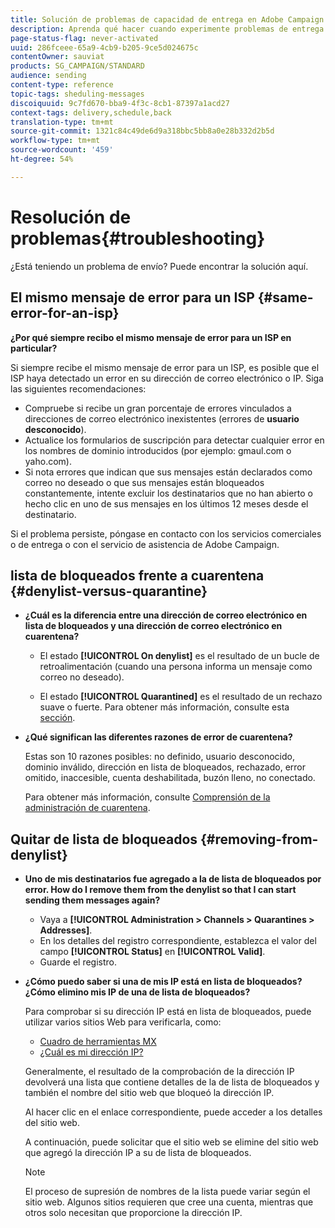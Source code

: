 ```yaml
---
title: Solución de problemas de capacidad de entrega en Adobe Campaign Standard
description: Aprenda qué hacer cuando experimente problemas de entrega con Adobe Campaign Standard.
page-status-flag: never-activated
uuid: 286fceee-65a9-4cb9-b205-9ce5d024675c
contentOwner: sauviat
products: SG_CAMPAIGN/STANDARD
audience: sending
content-type: reference
topic-tags: sheduling-messages
discoiquuid: 9c7fd670-bba9-4f3c-8cb1-87397a1acd27
context-tags: delivery,schedule,back
translation-type: tm+mt
source-git-commit: 1321c84c49de6d9a318bbc5bb8a0e28b332d2b5d
workflow-type: tm+mt
source-wordcount: '459'
ht-degree: 54%

---
```



# Resolución de problemas{#troubleshooting}

¿Está teniendo un problema de envío? Puede encontrar la solución aquí.

## El mismo mensaje de error para un ISP {#same-error-for-an-isp}

**¿Por qué siempre recibo el mismo mensaje de error para un ISP en particular?**

Si siempre recibe el mismo mensaje de error para un ISP, es posible que el ISP haya detectado un error en su dirección de correo electrónico o IP. Siga las siguientes recomendaciones:
* Compruebe si recibe un gran porcentaje de errores vinculados a direcciones de correo electrónico inexistentes (errores de **usuario desconocido**).
* Actualice los formularios de suscripción para detectar cualquier error en los nombres de dominio introducidos (por ejemplo: gmaul.com o yaho.com).
* Si nota errores que indican que sus mensajes están declarados como correo no deseado o que sus mensajes están bloqueados constantemente, intente excluir los destinatarios que no han abierto o hecho clic en uno de sus mensajes en los últimos 12 meses desde el destinatario.

Si el problema persiste, póngase en contacto con los servicios comerciales o de entrega o con el servicio de asistencia de Adobe Campaign.

## lista de bloqueados frente a cuarentena {#denylist-versus-quarantine}

* **¿Cuál es la diferencia entre una dirección de correo electrónico en lista de bloqueados y una dirección de correo electrónico en cuarentena?**

   * El estado **[!UICONTROL On denylist]** es el resultado de un bucle de retroalimentación (cuando una persona informa un mensaje como correo no deseado).

   * El estado **[!UICONTROL Quarantined]** es el resultado de un rechazo suave o fuerte.
   Para obtener más información, consulte esta [sección](../../sending/using/understanding-quarantine-management.md#quarantine-vs-denylist).

* **¿Qué significan las diferentes razones de error de cuarentena?**

   Estas son 10 razones posibles: no definido, usuario desconocido, dominio inválido, dirección en lista de bloqueados, rechazado, error omitido, inaccesible, cuenta deshabilitada, buzón lleno, no conectado.

   Para obtener más información, consulte [Comprensión de la administración de cuarentena](../../sending/using/understanding-quarantine-management.md).

## Quitar de lista de bloqueados {#removing-from-denylist}

* **Uno de mis destinatarios fue agregado a la  de lista de bloqueados por error. How do I remove them from the denylist so that I can start sending them messages again?**

   * Vaya a **[!UICONTROL Administration > Channels > Quarantines > Addresses]**.
   * En los detalles del registro correspondiente, establezca el valor del campo **[!UICONTROL Status]** en **[!UICONTROL Valid]**.
   * Guarde el registro.

* **¿Cómo puedo saber si una de mis IP está en  lista de bloqueados? ¿Cómo elimino mis IP de una  de lista de bloqueados?**

   Para comprobar si su dirección IP está en lista de bloqueados, puede utilizar varios sitios Web para verificarla, como:
   * [Cuadro de herramientas MX](https://mxtoolbox.com/)
   * [¿Cuál es mi dirección IP?](https://whatismyipaddress.com)

   Generalmente, el resultado de la comprobación de la dirección IP devolverá una lista que contiene detalles de la  de lista de bloqueados y también el nombre del sitio web que bloqueó la dirección IP.

   Al hacer clic en el enlace correspondiente, puede acceder a los detalles del sitio web.

   A continuación, puede solicitar que el sitio web se elimine del sitio web que agregó la dirección IP a su  de lista de bloqueados.

   >[!NOTE]
   >
   >El proceso de supresión de nombres de la lista puede variar según el sitio web. Algunos sitios requieren que cree una cuenta, mientras que otros solo necesitan que proporcione la dirección IP.
